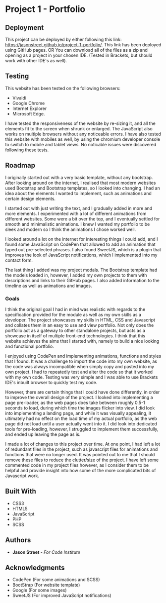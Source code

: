 # Project 1 - Portfolio


## Deployment

This project can be deployed by either following this link: https://jasonstreet.github.io/project-1-portfolio/. This link has been deployed using GitHub pages.
OR
You can download all of the files as a zip and opening as a project in your chosen IDE. (Tested in Brackets, but should work with other IDE's as well).

## Testing

This website has been tested on the following browsers:
* Vivaldi 
* Google Chrome
* Internet Explorer
* Microsoft Edge. 

I have tested the responsiveness of the website by re-sizing it, and all the elements fit to the screen when shrunk or enlarged. The JavaScript also works on multiple browsers without any noticeable errors. I have also tested this website with mobiles as well, by using the chromium developer console to switch to mobile and tablet views. No noticable issues were discovered following these tests.

## Roadmap

I originally started out with a very basic template, without any bootstrap. After looking around on the internet, I realised that most modern websites used Bootstrap and Bootstrap templates, so I looked into changing. I had an idea about the elements I wanted to implement, such as animations and certain design elements.

I started out with just writing the text, and I gradually added in more and more elements. I experimented with a lot of different animations from different websites. Some were a bit over the top, and I eventually settled for smooth and minimalistic animations. I knew I wanted my portfolio to be sleek and modern so I think the animations I chose worked well. 

I looked around a lot on the internet for interesting things I could add, and I found some JavaScript on CodePen that allowed to add an animation that typed out pre-selected phrases. I also found SweetJS, which is a plugin that improves the look of JavaScript notifications, which I implemented into my contact form.

The last thing I added was my project modals. The Bootstrap template had the models loaded in, however, I added my own projects to them with descriptions and links to their GitHub pages. I also added information to the timeline as well as animations and images.

### Goals

I think the original goal I had in mind was realistic with regards to the specification provided for the module as well as my own skills as a developer. The project showcases my skills in HTML, CSS and Javascript and collates them in an easy to use and view portfolio. Not only does the portfolio act as a gateway to other standalone projects, but acts as a showcase in itself of multiple front-end technologies. I think that this website achieves the aims that I started with, namely to build a nice looking and functional portfolio.

I enjoyed using CodePen and implementing animations, functions and styles that I found. It was a challenge to import the code into my own website, as the code was always incompatible when simply copy and pasted into my own project. I had to repeatedly test and alter the code so that it worked with my own code. Testing was very simple and I was able to use Brackets IDE's inbuilt browser to quickly test my code.

However, there are certain things that I could have done differently, in order to improve the overall design of the project. I looked into implementing a page pre-loader, as the web pages does take between roughly 0.5-1 seconds to load, during which time the images flicker into view. I did look into implementing a landing page, and while it was visually appealing, it ultimately had no effect on the load time of my actual portfolio, as the web page did not load until a user actually went into it. I did look into dedicated tools for pre-loading, however, I struggled to implement them successfully, and ended up leaving the page as is.

I made a lot of changes to this project over time. At one point, I had left a lot of redundant files in the project, such as javascript files for animations and functions that were no longer used. It was pointed out to me that I should remove these files to reduce the clutter/size of the project. I have left some commented code in my project files however, as I consider them to be helpful and provide insight into how some of the more complicated bits of Javascript work.

## Built With

* CSS3
* HTML5
* JavaScript
* PHP
* SCSS

## Authors

* **Jason Street** - *For Code Institute*

## Acknowledgments

* CodePen (For some animations and SCSS)
* BootStrap (For website template)
* Google (For some images)
* SweetJS (For improved JavaScript notifications)
